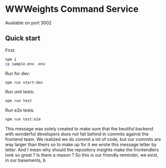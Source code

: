 # WWWeights Command Service

Available on port 3002

## Quick start

First:

```sh
npm i
cp sample.env .env
```

Run for dev:

```sh
npm run start:dev
```

Run unit tests:

```sh
npm run test
```

Run e2e tests:

```sh
npm run test:e2e
```
This message was solely created to make sure that the beutiful backend with wonderful developers 
does not fall behind in commits against the frontend team.
We realized we do commit a lot of code, but our commits are way larger than theirs so to make up for it we wrote this message letter by letter.
And I mean why should the repository insights make the frontendlers look so great ? Is there a reason ?
So this is our friendly reminder, we exist, in our basements, b